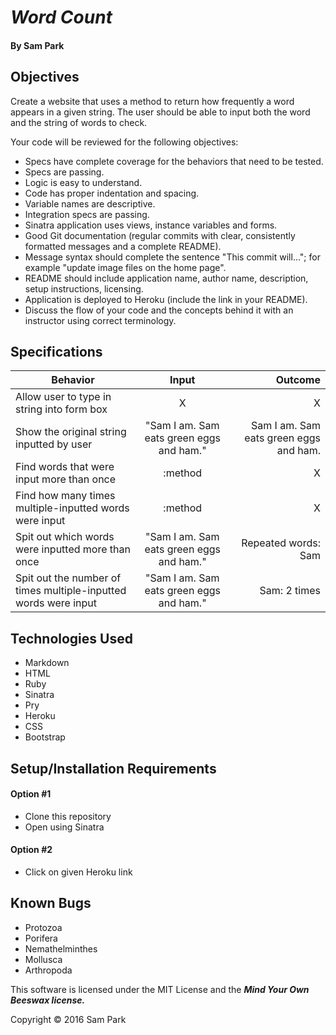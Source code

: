# _Word Count_

#### By **Sam Park**

## Objectives
Create a website that uses a method to return how frequently a word appears in a given string. The user should be able to input both the word and the string of words to check.

Your code will be reviewed for the following objectives:

* Specs have complete coverage for the behaviors that need to be tested.
* Specs are passing.
* Logic is easy to understand.
* Code has proper indentation and spacing.
* Variable names are descriptive.
* Integration specs are passing.
* Sinatra application uses views, instance variables and forms.
* Good Git documentation (regular commits with clear, consistently formatted messages and a complete README).
* Message syntax should complete the sentence "This commit will..."; for example "update image files on the home page".
* README should include application name, author name, description, setup instructions, licensing.
* Application is deployed to Heroku (include the link in your README).
* Discuss the flow of your code and the concepts behind it with an instructor using correct terminology.

## Specifications
| Behavior        | Input           | Outcome |
| ------------- |:-------------:| -----:|
| Allow user to type in string into form box | X | X |
| Show the original string inputted by user | "Sam I am. Sam eats green eggs and ham." | Sam I am. Sam eats green eggs and ham. |
| Find words that were input more than once | :method | X |
| Find how many times multiple-inputted words were input | :method | X |
| Spit out which words were inputted more than once | "Sam I am. Sam eats green eggs and ham." | Repeated words: Sam |
| Spit out the number of times multiple-inputted words were input | "Sam I am. Sam eats green eggs and ham." | Sam: 2 times |

## Technologies Used
* Markdown
* HTML
* Ruby
* Sinatra
* Pry
* Heroku
* CSS
* Bootstrap


## Setup/Installation Requirements

#### Option #1
* Clone this repository
* Open using Sinatra

#### Option #2
* Click on given Heroku link

## Known Bugs
* Protozoa
* Porifera
* Nemathelminthes
* Mollusca
* Arthropoda


This software is licensed under the MIT License and the **_Mind Your Own Beeswax license._**

Copyright &copy; 2016 Sam Park
